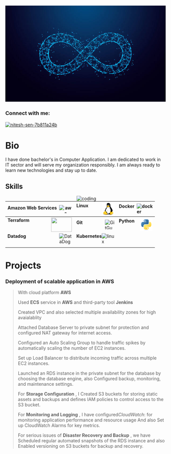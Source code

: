 ![logo](https://github.com/Vishal-Kashap/Profile/blob/main/Background_img.jpeg)



<h3 align="left">Connect with me:</h3> <a href="https://www.linkedin.com/in/vishal-kashyap-59a281224" target="blank"><img align="center" src="https://raw.githubusercontent.com/rahuldkjain/github-profile-readme-generator/master/src/images/icons/Social/linked-in-alt.svg" alt="nitesh-sen-7b811a24b" height="30" width="40" /></a> &nbsp;&nbsp;&nbsp;&nbsp;&nbsp;&nbsp; 

</p>

# Bio

 I have done bachelor's in Computer Application. I am dedicated to work in IT sector and will serve my organization responsibly. I am always ready to learn new technologies and stay up to date.

## Skills
<img  align="right"  alt="coding" width="280" src="https://resource.nife.io/wp-content/uploads/2022/08/partner.gif">

|**Amazon Web Services** &nbsp; <a href="https://aws.amazon.com" target="_blank" rel="noreferrer"> <img align="right" src="https://upload.wikimedia.org/wikipedia/commons/thumb/9/93/Amazon_Web_Services_Logo.svg/1200px-Amazon_Web_Services_Logo.svg.png" alt="aws" width="40" height="25"/> </a>    |  **Linux** &nbsp; <a href="https://www.linux.org/" target="_blank" rel="noreferrer"> <img align="right" src="https://raw.githubusercontent.com/devicons/devicon/master/icons/linux/linux-original.svg" alt="linux" width="40" height="40"/> </a>  |  **Docker**  &nbsp;  <a href="https://www.docker.com/" target="_blank" rel="noreferrer"> <img align="right" src="https://www.docker.com/wp-content/uploads/2022/03/vertical-logo-monochromatic.png" alt="docker" width="50" height="35"/> </a>  |
| --- | :-- | :-- |
**Terraform**  <a href="https://www.terraform.io/" target="_blank" rel="noreferrer"> <img align="right"  src="https://www.aviator.co/blog/wp-content/uploads/2023/01/terraform.png" width="65" height="45"/> </a>  | **Git** &nbsp; <a href="https://github.com/" target="_blank" rel="noreferrer"> <img align="right" src="https://git-scm.com/images/logos/downloads/Git-Icon-1788C.png" alt="GitGub" width="30" height="30"/> </a> | **Python**  &nbsp; </a> <a href="https://www.python.org" target="_blank" rel="noreferrer"> <img align="right" src="https://raw.githubusercontent.com/devicons/devicon/master/icons/python/python-original.svg" alt="python" width="40" height="40"/> </a>|
|  **Datadog**  <a href="https://www.datadoghq.com/" target="_blank" rel="noreferrer"> <img align="right" src="https://datadog-docs.imgix.net/img/dd_logo_n_70x75.png?ch=Width,DPR&fit=max&auto=format&w=70&h=75" alt="DataDog" width="40" height="40"/> </a> | **Kubernetes**  <a href="https://kubernetes.io/" target="_blank" rel="noreferrer"> <img align="right" src="https://static-00.iconduck.com/assets.00/kubernetes-icon-2048x1995-r1q3f8n7.png" alt="linux" width="40" height="40"/> </a> 



# Projects

###  Deployment of scalable application in AWS
>
>  With cloud platform **AWS**
>  
>  Used **ECS** service in **AWS** and third-party tool **Jenkins** 
>  
>   Created VPC and also selected multiple availability zones for high avaialablity
>
>	Attached Database Server to private subnet for protection and configured NAT gateway for internet access.
>
>	Configured an Auto Scaling Group to handle traffic spikes by automatically scaling the number of EC2 instances.
>
>	Set up Load Balancer to distribute incoming traffic across multiple EC2 instances.
>
> Launched an  RDS instance in the private subnet for the database by choosing the database engine, also Configured backup, monitoring, and maintenance settings.
>
> For **Storage Configuration** , I Created S3 buckets for storing static assets and backups and defines IAM policies to control access to the S3 bucket.
>
> For **Monitoring and Logging** , I have configured*CloudWatch*:  for monitoring application performance and resource usage And also Set up CloudWatch Alarms for key metrics.
>
>For serious issues of **Disaster Recovery and Backup** , we have Scheduled regular automated snapshots of the RDS instance and also  Enabled versioning on S3 buckets for backup and recovery.

<br />




